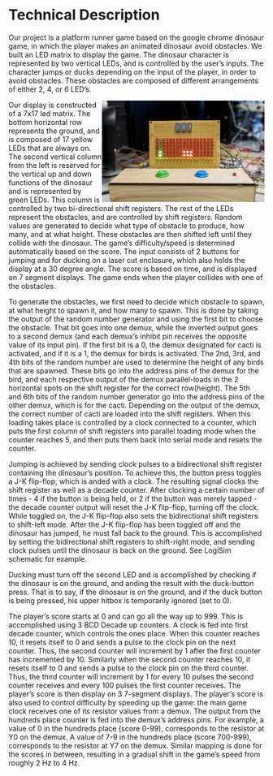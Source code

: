 # Technical Description

Our project is a platform runner game based on the google chrome dinosaur game, in which the player makes an animated dinosaur avoid obstacles. We built an LED matrix to display the game. The dinosaur character is represented by two vertical LEDs, and is controlled by the user’s inputs. The character jumps or ducks depending on the input of the player, in order to avoid obstacles. These obstacles are composed of different arrangements of either 2, 4, or 6 LED’s.
   
<img align='right' width='320px' src='https://raw.githubusercontent.com/Mvalverde00/DLD-Dino/master/full-game-display.jpg' style="width:320px; height:200px">
Our display is constructed of a 7x17 led matrix. The bottom horizontal row represents the ground, and is composed of 17 yellow LEDs that are always on. The second vertical column from the left is reserved for the vertical up and down functions of the dinosaur and is represented by green LEDs. This column is controlled by two bi-directional shift registers. The rest of the LEDs represent the obstacles, and are controlled by shift registers. Random values are generated to decide what type of obstacle to produce, how many, and at what height. These obstacles are then shifted left until they collide with the dinosaur. The game’s difficulty/speed is determined automatically based on the score. The input consists of 2 buttons for jumping and for ducking on a laser cut enclosure, which also holds the display at a 30 degree angle. The score is based on time, and is displayed on 7 segment displays. The game ends when the player collides with one of the obstacles.
  
  
To generate the obstacles, we first need to decide which obstacle to spawn, at what height to spawn it, and how many to spawn. This is done by taking the output of the random number generator and using the first bit to choose the obstacle. That bit goes into one demux, while the inverted output goes to a second demux (and each demux’s inhibit pin receives the opposite value of its input pin). If the first bit is a 0, the demux designated for cacti is activated, and if it is a 1, the demux for birds is activated. The 2nd, 3rd, and 4th bits of the random number are used to determine the height of any birds that are spawned. These bits go into the address  pins of the demux for the bird, and each respective output of the demux parallel-loads in the 2 horizontal spots on the shift register for the correct row(height). The 5th and 6th bits of the random number generator go into the address pins of the other demux, which is for the cacti. Depending on the output of the demux, the correct number of cacti are loaded into the shift registers. When this loading takes place is controlled by a clock connected to a counter, which puts the first column of shift registers into parallel loading mode when the counter reaches 5, and then puts them back into serial mode and resets the counter.
   
Jumping is achieved by sending clock pulses to a bidirectional shift register containing the dinosaur’s position. To achieve this, the button press toggles a J-K flip-flop, which is anded with a clock. The resulting signal clocks the shift register as well as a decade counter.  After clocking a certain number of times - 4 if the button is being held, or 2 if the button was merely tapped - the decade counter output will reset the J-K flip-flop, turning off the clock.  While toggled on, the J-K flip-flop also sets the bidirectional shift registers to shift-left mode.  After the J-K flip-flop has been toggled off and the dinosaur has jumped, he must fall back to the ground. This is accomplished by setting the bidirectional shift registers to shift-right mode, and sending clock pulses until the dinosaur is back on the ground.  See LogiSim schematic for example.
   
Ducking must turn off the second LED and is accomplished by checking if the dinosaur is on the ground, and anding the result with the duck-button press.  That is to say, if the dinosaur is on the ground, and if the duck button is being pressed, his upper hitbox is temporarily ignored (set to 0).
   
The player’s score starts at 0 and can go all the way up to 999.  This is accomplished using 3 BCD Decade up counters.  A clock is fed into first decade counter, which controls the ones place. When this counter reaches 10, it resets itself to 0 and sends a pulse to the clock pin on the next counter.  Thus, the second counter will increment by 1 after the first counter has incremented by 10.  Similarly when the second counter reaches 10, it resets itself to 0 and sends a pulse to the clock pin on the third counter.  Thus, the third counter will increment by 1 for every 10 pulses the second counter receives and every 100 pulses the first counter receives.  The player’s score is then display on 3 7-segment displays.  The player’s score is also used to control difficulty by speeding up the game: the main game clock receives one of its resistor values from a demux.  The output from the hundreds place counter is fed into the demux’s address pins.  For example, a value of 0 in the hundreds place (score 0-99), corresponds to the resistor at Y0 on the demux.  A value of 7-9 in the hundreds place (score 700-999), corresponds to the resistor at Y7 on the demux.  Similar mapping is done for the scores in between, resulting in a gradual shift in the game’s speed from roughly 2 Hz to 4 Hz.
